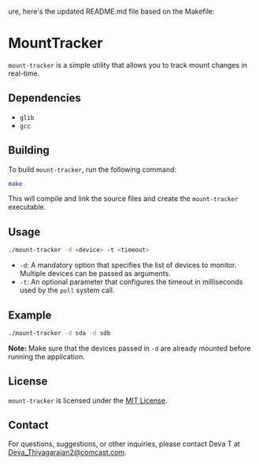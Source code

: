 ure, here's the updated README.md file based on the Makefile:

# MountTracker

`mount-tracker` is a simple utility that allows you to track mount changes in real-time. 

## Dependencies

- `glib`
- `gcc`

## Building

To build `mount-tracker`, run the following command:

```bash
make
```

This will compile and link the source files and create the `mount-tracker` executable.

## Usage

```bash
./mount-tracker -d <device> -t <timeout>
```

- `-d`: A mandatory option that specifies the list of devices to monitor. Multiple devices can be passed as arguments.
- `-t`: An optional parameter that configures the timeout in milliseconds used by the `poll` system call.

## Example

```bash
./mount-tracker -d sda -d sdb
```

**Note:** Make sure that the devices passed in `-d` are already mounted before running the application.

## License

`mount-tracker` is licensed under the [MIT License](https://opensource.org/licenses/MIT). 

## Contact

For questions, suggestions, or other inquiries, please contact Deva T at <Deva_Thiyagarajan2@comcast.com>.
